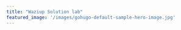 ```yaml
---
title: "Waziup Solution lab"
featured_image: '/images/gohugo-default-sample-hero-image.jpg'
---
```

